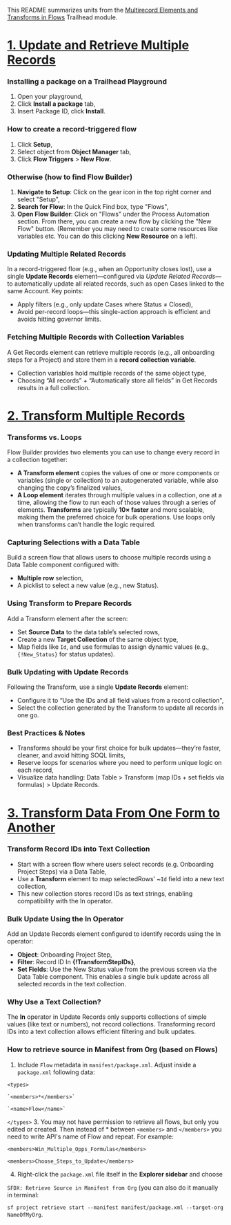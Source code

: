 This README summarizes  units from the [Multirecord Elements and Transforms in Flows](https://trailhead.salesforce.com/content/learn/modules/multirecord-elements-and-transforms-in-flows?trail_id=build-flows-with-flow-builder) Trailhead module.

# [1. Update and Retrieve Multiple Records](https://trailhead.salesforce.com/content/learn/modules/multirecord-elements-and-transforms-in-flows/update-and-retrieve-multiple-records?trail_id=build-flows-with-flow-builder)

### Installing a package on a Trailhead Playground
1. Open your playground,
2. Click **Install a package** tab,
3. Insert Package ID, click **Install**.

### How to create a record-triggered flow
1. Click **Setup**,
2. Select object from **Object Manager** tab,
3. Click **Flow Triggers** > **New Flow**.

### Otherwise (how to find Flow Builder)
1. **Navigate to Setup**: Click on the gear icon in the top right corner and select "Setup",
2. **Search for Flow**: In the Quick Find box, type "Flows",
3. **Open Flow Builder**: Click on "Flows" under the Process Automation section. From there, you can create a new flow by clicking the "New Flow" button.
(Remember you may need to create some resources like variables etc. You can do this clicking **New Resource** on a left).

### Updating Multiple Related Records
In a record-triggered flow (e.g., when an Opportunity closes lost), use a single **Update Records** element—configured via *Update Related Records*—to automatically update all related records, such as open Cases linked to the same Account.
Key points:
* Apply filters (e.g., only update Cases where Status ≠ Closed),
* Avoid per-record loops—this single-action approach is efficient and avoids hitting governor limits.

### Fetching Multiple Records with Collection Variables
A Get Records element can retrieve multiple records (e.g., all onboarding steps for a Project) and store them in a **record collection variable**.
* Collection variables hold multiple records of the same object type,
* Choosing “All records” + “Automatically store all fields” in Get Records results in a full collection.

# [2. Transform Multiple Records](https://trailhead.salesforce.com/content/learn/modules/multirecord-elements-and-transforms-in-flows/transform-multiple-records?trail_id=build-flows-with-flow-builder)

### Transforms vs. Loops
Flow Builder provides two elements you can use to change every record in a collection together:
* **A Transform element** copies the values of one or more components or variables (single or collection) to an autogenerated variable, while also changing the copy’s finalized values,
* **A Loop element** iterates through multiple values in a collection, one at a time, allowing the flow to run each of those values through a series of elements.
**Transforms** are typically **10× faster** and more scalable, making them the preferred choice for bulk operations. Use loops only when transforms can’t handle the logic required.

### Capturing Selections with a Data Table
Build a screen flow that allows users to choose multiple records using a Data Table component configured with:
* **Multiple row** selection,
* A picklist to select a new value (e.g., new Status).

### Using Transform to Prepare Records
Add a Transform element after the screen:
* Set **Source Data** to the data table’s selected rows,
* Create a new **Target Collection** of the same object type,
* Map fields like `Id`, and use formulas to assign dynamic values (e.g., `{!New_Status}` for status updates).

### Bulk Updating with Update Records
Following the Transform, use a single **Update Records** element:
* Configure it to “Use the IDs and all field values from a record collection",
* Select the collection generated by the Transform to update all records in one go.

### Best Practices & Notes
* Transforms should be your first choice for bulk updates—they’re faster, cleaner, and avoid hitting SOQL limits,
* Reserve loops for scenarios where you need to perform unique logic on each record,
* Visualize data handling: Data Table > Transform (map IDs + set fields via formulas) > Update Records.

# [3. Transform Data From One Form to Another](https://trailhead.salesforce.com/content/learn/modules/multirecord-elements-and-transforms-in-flows/transform-data-from-one-form-to-another?trail_id=build-flows-with-flow-builder)

### Transform Record IDs into Text Collection
* Start with a screen flow where users select records (e.g. Onboarding Project Steps) via a Data Table,
* Use a **Transform** element to map selectedRows’ ~`Id` field into a new text collection,
* This new collection stores record IDs as text strings, enabling compatibility with the In operator.

### Bulk Update Using the In Operator
Add an Update Records element configured to identify records using the In operator:
* **Object**: Onboarding Project Step,
* **Filter**: Record ID In **{!TransformStepIDs}**,
* **Set Fields**: Use the New Status value from the previous screen via the Data Table component.
This enables a single bulk update across all selected records in the text collection.

### Why Use a Text Collection?
The **In** operator in Update Records only supports collections of simple values (like text or numbers), not record collections. Transforming record IDs into a text collection allows efficient filtering and bulk updates.

### How to retrieve source in Manifest from Org (based on Flows)
1. Include `Flow` metadata in `manifest/package.xml`. Adjust inside a `package.xml` following data:

`<types>`

    `<members>*</members>`
    
    `<name>Flow</name>`
    
`</types>`
3. You may not have permission to retrieve all flows, but only you edited or created. Then instead of * between `<members>` and `</members>` you need to write API's name of Flow and repeat. For example:

`<members>Win_Multiple_Opps_Formulas</members>`

`<members>Choose_Steps_to_Update</members>`

4. Right-click the `package.xml` file itself in the **Explorer sidebar** and choose 

`SFDX: Retrieve Source in Manifest from Org`
(you can also do it manually in terminal:

`sf project retrieve start --manifest manifest/package.xml --target-org NameOfMyOrg`.
